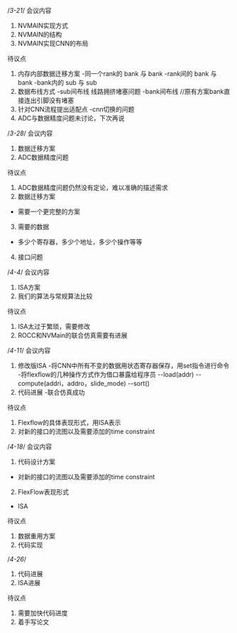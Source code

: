/*3-21*/
会议内容
1. NVMAIN实现方式
2. NVMAIN的结构
3. NVMAIN实现CNN的布局

待议点
1. 内存内部数据迁移方案
-同一个rank的 bank 与 bank
-rank间的 bank 与 bank
-bank内的 sub 与 sub
2. 数据布线方式
-sub间布线 线路拥挤堵塞问题
-bank间布线 //原有方案bank直接连出引脚没有堵塞
3. 针对CNN流程提出适配点
-cnn切换的问题
4. ADC与数据精度问题未讨论，下次再说

/*3-28*/
会议内容
1. 数据迁移方案
2. ADC数据精度问题

待议点
1. ADC数据精度问题仍然没有定论，难以准确的描述需求
2. 数据迁移方案
- 需要一个更完整的方案
3. 需要的数据
- 多少个寄存器，多少个地址，多少个操作等等
4. 接口问题

/*4-4*/
会议内容
1. ISA方案
2. 我们的算法与常规算法比较

待议点
1. ISA太过于繁琐，需要修改
2. ROCC和NVMain的联合仿真需要有进展

/*4-11*/
会议内容
1. 修改版ISA
-将CNN中所有不变的数据用状态寄存器保存，用set指令进行命令
-将flexflow的几种操作方式作为借口暴露给程序员
--load(addr)
--compute(addri，addro，slide_mode)
--sort()
2. 代码进展
-联合仿真成功

待议点
1. Flexflow的具体表现形式，用ISA表示
2. 对新的接口的流图以及需要添加的time constraint

/*4-18*/
会议内容
1. 代码设计方案
- 对新的接口的流图以及需要添加的time constraint
2. FlexFlow表现形式
- ISA

待议点
1. 数据重用方案
2. 代码实现

/*4-26*/
1. 代码进展
2. ISA进展

待议点
1. 需要加快代码进度
2. 着手写论文